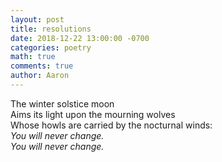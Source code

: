 ```yaml
---
layout: post
title: resolutions
date: 2018-12-22 13:00:00 -0700
categories: poetry 
math: true
comments: true
author: Aaron
---
```


The winter solstice moon  
Aims its light upon the mourning wolves  
Whose howls are carried by the nocturnal winds:  
*You will never change.*  
*You will never change.*